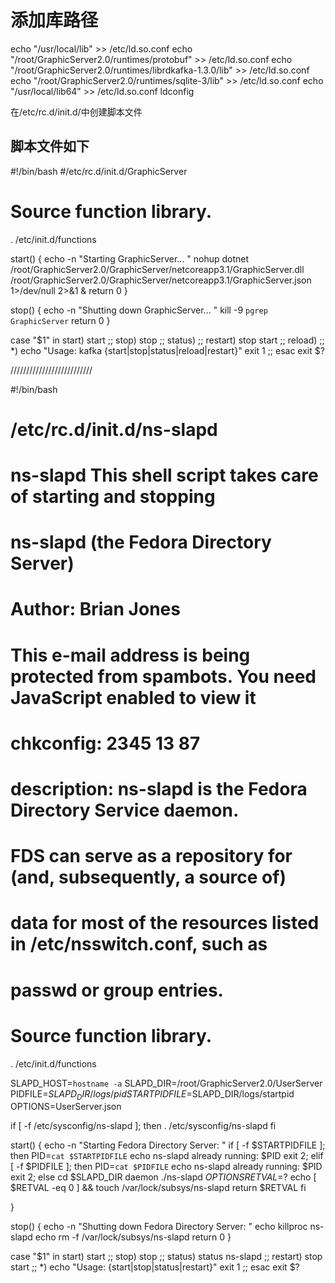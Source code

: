 # 添加库路径
echo "/usr/local/lib" >> /etc/ld.so.conf
echo "/root/GraphicServer2.0/runtimes/protobuf" >> /etc/ld.so.conf
echo "/root/GraphicServer2.0/runtimes/librdkafka-1.3.0/lib" >> /etc/ld.so.conf
echo "/root/GraphicServer2.0/runtimes/sqlite-3/lib" >> /etc/ld.so.conf
echo "/usr/local/lib64" >> /etc/ld.so.conf
ldconfig

在/etc/rc.d/init.d/中创建脚本文件

## 脚本文件如下

#!/bin/bash
#/etc/rc.d/init.d/GraphicServer

# Source function library.
. /etc/init.d/functions


start() {
        echo -n "Starting GraphicServer... "
        nohup dotnet /root/GraphicServer2.0/GraphicServer/netcoreapp3.1/GraphicServer.dll /root/GraphicServer2.0/GraphicServer/netcoreapp3.1/GraphicServer.json 1>/dev/null 2>&1 &
        return 0
}

stop() {
        echo -n "Shutting down GraphicServer... "
        kill -9 `pgrep GraphicServer`
        return 0
}

case "$1" in
    start)
        start
        ;;
    stop)
        stop
        ;;
    status)
        ;;
    restart)
        stop
        start
        ;;
    reload)
        ;;
    *)
        echo "Usage: kafka {start|stop|status|reload|restart}"
 exit 1
        ;;
esac
exit $?

//////////////////////////

#!/bin/bash
#
#       /etc/rc.d/init.d/ns-slapd
# ns-slapd      This shell script takes care of starting and stopping
#               ns-slapd (the Fedora Directory Server)
#
# Author: Brian Jones 
# This e-mail address is being protected from spambots. You need JavaScript enabled to view it
 
#
# chkconfig: 2345 13 87
# description: ns-slapd is the Fedora Directory Service daemon. 
# FDS can serve as a repository for (and, subsequently, a source of) 
# data for most of the resources listed in /etc/nsswitch.conf, such as 
# passwd or group entries.

# Source function library.
. /etc/init.d/functions

SLAPD_HOST=`hostname -a`
SLAPD_DIR=/root/GraphicServer2.0/UserServer
PIDFILE=$SLAPD_DIR/logs/pid
STARTPIDFILE=$SLAPD_DIR/logs/startpid
OPTIONS=UserServer.json 

if [ -f /etc/sysconfig/ns-slapd ]; then
        . /etc/sysconfig/ns-slapd
fi


start() {
        echo -n "Starting Fedora Directory Server: "
        if [ -f $STARTPIDFILE ]; then
                PID=`cat $STARTPIDFILE`
                echo ns-slapd already running: $PID
                exit 2;
        elif [ -f $PIDFILE ]; then
                PID=`cat $PIDFILE`
                echo ns-slapd already running: $PID
                exit 2;
        else
                cd $SLAPD_DIR
                daemon  ./ns-slapd $OPTIONS
                RETVAL=$?
                echo
                [ $RETVAL -eq 0 ] && touch /var/lock/subsys/ns-slapd
                return $RETVAL
        fi

}

stop() {
        echo -n "Shutting down Fedora Directory Server: "
        echo
        killproc ns-slapd
        echo
        rm -f /var/lock/subsys/ns-slapd
        return 0
}

case "$1" in
    start)
        start
        ;;
    stop)
        stop
        ;;
    status)
        status ns-slapd
        ;;
    restart)
        stop
        start
        ;;
    *)
        echo "Usage:  {start|stop|status|restart}"
        exit 1
        ;;
esac
exit $?